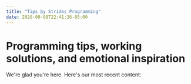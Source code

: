 ```yaml
---
title: "Tips by Strides Programming"
date: 2020-09-08T22:41:26-05:00
---
```


# Programming tips, working solutions, and emotional inspiration

We're glad you're here. Here's our most recent content: